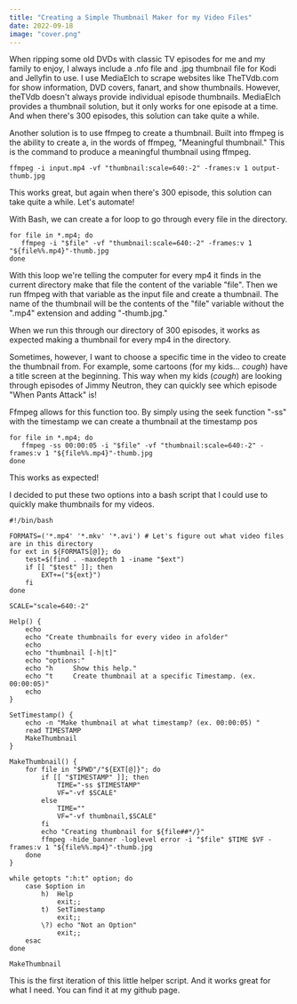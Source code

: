 ```yaml
---
title: "Creating a Simple Thumbnail Maker for my Video Files"
date: 2022-09-18
image: "cover.png"
---
```

When ripping some old DVDs with classic TV episodes for me and my family to enjoy, I always include a .nfo file and .jpg thumbnail file for Kodi and Jellyfin to use. I use MediaElch to scrape websites like TheTVdb.com for show information, DVD covers, fanart, and show thumbnails. However, theTVdb doesn't always provide individual episode thumbnails. MediaElch provides a thumbnail solution, but it only works for one episode at a time. And when there's 300 episodes, this solution can take quite a while.

Another solution is to use ffmpeg to create a thumbnail. Built into ffmpeg is the ability to create a, in the words of ffmpeg, "Meaningful thumbnail." This is the command to produce a meaningful thumbnail using ffmpeg.
```
ffmpeg -i input.mp4 -vf "thumbnail:scale=640:-2" -frames:v 1 output-thumb.jpg
```

This works great, but again when there's 300 episode, this solution can take quite a while. Let's automate!

With Bash, we can create a for loop to go through every file in the directory.

```
for file in *.mp4; do
   ffmpeg -i "$file" -vf "thumbnail:scale=640:-2" -frames:v 1 "${file%%.mp4}"-thumb.jpg
done

```
With this loop we're telling the computer for every mp4 it finds in the current directory make that file the content of the variable "file". Then we run ffmpeg with that variable as the input file and create a thumbnail. The name of the thumbnail will be the contents of the "file" variable without the ".mp4" extension and adding "-thumb.jpg."

When we run this through our directory of 300 episodes, it works as expected making a thumbnail for every mp4 in the directory.

Sometimes, however, I want to choose a specific time in the video to create the thumbnail from. For example, some cartoons (for my kids... *cough*) have a title screen at the beginning. This way when my kids (*cough*) are looking through episodes of Jimmy Neutron, they can quickly see which episode "When Pants Attack" is!

Ffmpeg allows for this function too. By simply using the seek function "-ss" with the timestamp we can create a thumbnail at the timestamp pos

```
for file in *.mp4; do
   ffmpeg -ss 00:00:05 -i "$file" -vf "thumbnail:scale=640:-2" -frames:v 1 "${file%%.mp4}"-thumb.jpg
done
```
This works as expected!

I decided to put these two options into a bash script that I could use to quickly make thumbnails for my videos.

```
#!/bin/bash

FORMATS=('*.mp4' '*.mkv' '*.avi') # Let's figure out what video files are in this directory
for ext in ${FORMATS[@]}; do
    test=$(find . -maxdepth 1 -iname "$ext")
    if [[ "$test" ]]; then
        EXT+=("${ext}")
    fi
done

SCALE="scale=640:-2"

Help() {
    echo
    echo "Create thumbnails for every video in afolder"
    echo
    echo "thumbnail [-h|t]"
    echo "options:"
    echo "h     Show this help."
    echo "t     Create thumbnail at a specific Timestamp. (ex. 00:00:05)"
    echo
}

SetTimestamp() {
    echo -n "Make thumbnail at what timestamp? (ex. 00:00:05) "
    read TIMESTAMP
    MakeThumbnail
}

MakeThumbnail() {
    for file in "$PWD"/"${EXT[@]}"; do
        if [[ "$TIMESTAMP" ]]; then
            TIME="-ss $TIMESTAMP"
            VF="-vf $SCALE"
        else
            TIME=""
            VF="-vf thumbnail,$SCALE"
        fi
        echo "Creating thumbnail for ${file##*/}"
        ffmpeg -hide_banner -loglevel error -i "$file" $TIME $VF -frames:v 1 "${file%%.mp4}"-thumb.jpg
    done
}

while getopts ":h:t" option; do
    case $option in
        h)  Help
            exit;;
        t)  SetTimestamp
            exit;;
        \?) echo "Not an Option"
            exit;;
    esac
done

MakeThumbnail
```
This is the first iteration of this little helper script. And it works great for what I need. You can find it at my github page.
